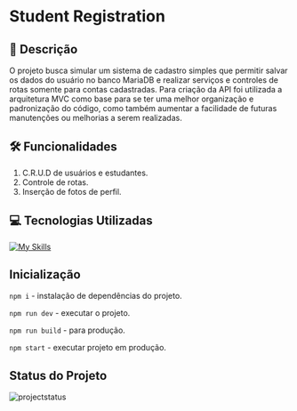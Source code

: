# Student Registration

## 📝 Descrição

O projeto busca simular um sistema de cadastro simples que permitir salvar os dados do usuário no banco MariaDB
e realizar serviços e controles de rotas somente para contas cadastradas. Para criação da API foi utilizada a
arquitetura MVC como base para se ter uma melhor organização e padronização do código, como também aumentar a
facilidade de futuras manutenções ou melhorias a serem realizadas.

## 🛠️ Funcionalidades

1. C.R.U.D de usuários e estudantes.
2. Controle de rotas.
3. Inserção de fotos de perfil.

## 💻 Tecnologias Utilizadas

[![My Skills](https://skillicons.dev/icons?i=javascript,nodejs,sequelize,express,mysql)](https://skillicons.dev)

## Inicialização

` npm i ` - instalação de dependências do projeto.

` npm run dev ` - executar o projeto.

` npm run build ` - para produção.

` npm start ` - executar projeto em produção.

## Status do Projeto

<img alt="projectstatus" src="https://img.shields.io/badge/Status do Projeto-Aprimoramento-orange">
